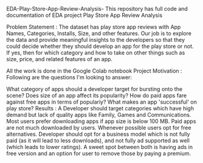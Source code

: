 EDA-Play-Store-App-Review-Analysis-
This repository has full code and documentation of EDA project Play Store App Review Analysis

Problem Statement :
The dataset has play store app reviews with App Names, Categories, Installs, Size, and other features. Our job is to explore the data and provide meaningful insights to the developers so that they could decide whether they should develop an app for the play store or not. If yes, then for which category and how to take on other things such as size, price, and related features of an app.

All the work is done in the Google Colab notebook
Project Motivation :
Following are the questions I'm looking to answer:

What category of apps should a developer target for bursting onto the scene?
Does size of an app affect its popularity?
How do paid apps fare against free apps in terms of populariy?
What makes an app 'successful' on play store?
Results :
A Developer should target categories which have high demand but lack of quality apps like Family, Games and Communications.
Most users prefer downloading apps if app size is below 100 MB.
Paid apps are not much downloaded by users. Whenever possible users opt for free alternatives.
Developer should opt for a business model which is not fully paid (as it will lead to less downloads), and not fully ad supported as well (which leads to lower ratings). A sweet spot between both is having ads in free version and an option for user to remove those by paying a premium.
